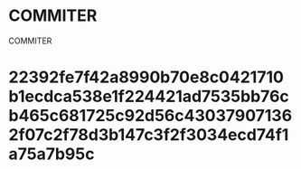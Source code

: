 # COMMITER
COMMITER






# 22392fe7f42a8990b70e8c0421710b1ecdca538e1f224421ad7535bb76cb465c681725c92d56c430379071362f07c2f78d3b147c3f2f3034ecd74f1a75a7b95c
